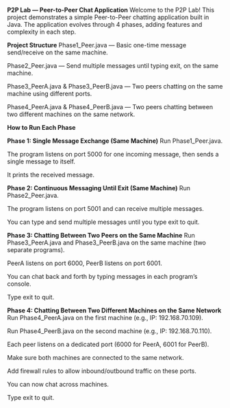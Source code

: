 ****P2P Lab — Peer-to-Peer Chat Application****
Welcome to the P2P Lab!
This project demonstrates a simple Peer-to-Peer chatting application built in Java. The application evolves through 4 phases, adding features and complexity in each step.

****Project Structure****
Phase1_Peer.java — Basic one-time message send/receive on the same machine.

Phase2_Peer.java — Send multiple messages until typing exit, on the same machine.

Phase3_PeerA.java & Phase3_PeerB.java — Two peers chatting on the same machine using different ports.

Phase4_PeerA.java & Phase4_PeerB.java — Two peers chatting between two different machines on the same network.

****How to Run Each Phase****

****Phase 1: Single Message Exchange (Same Machine)****
Run Phase1_Peer.java.

The program listens on port 5000 for one incoming message, then sends a single message to itself.

It prints the received message.

****Phase 2: Continuous Messaging Until Exit (Same Machine)****
Run Phase2_Peer.java.

The program listens on port 5001 and can receive multiple messages.

You can type and send multiple messages until you type exit to quit.

****Phase 3: Chatting Between Two Peers on the Same Machine****
Run Phase3_PeerA.java and Phase3_PeerB.java on the same machine (two separate programs).

PeerA listens on port 6000, PeerB listens on port 6001.

You can chat back and forth by typing messages in each program’s console.

Type exit to quit.

****Phase 4: Chatting Between Two Different Machines on the Same Network****
Run Phase4_PeerA.java on the first machine (e.g., IP: 192.168.70.109).

Run Phase4_PeerB.java on the second machine (e.g., IP: 192.168.70.110).

Each peer listens on a dedicated port (6000 for PeerA, 6001 for PeerB).

Make sure both machines are connected to the same network.

Add firewall rules to allow inbound/outbound traffic on these ports.

You can now chat across machines.

Type exit to quit.
